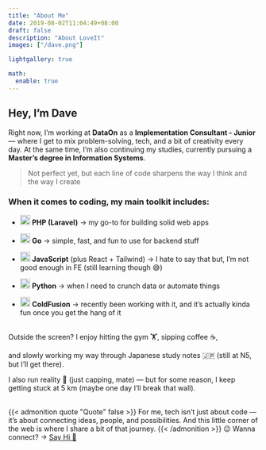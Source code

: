 ```yaml
---
title: "About Me"
date: 2019-08-02T11:04:49+08:00
draft: false
description: "About LoveIt"
images: ["/dave.png"]

lightgallery: true

math:
  enable: true
---
```


## Hey, I’m Dave

Right now, I’m working at **DataOn** as a **Implementation Consultant - Junior** — where I get to mix problem-solving, tech, and a bit of creativity every day. At the same time, I’m also continuing my studies, currently pursuing a **Master’s degree in Information Systems**.  


> Not perfect yet, but each line of code sharpens the way I think and the way I create


### When it comes to coding, my main toolkit includes:  


- <img src="https://cdn.simpleicons.org/php" width="20"/> **PHP (Laravel)** → my go-to for building solid web apps  

- <img src="https://cdn.simpleicons.org/go" width="20"/> **Go** → simple, fast, and fun to use for backend stuff  

- <img src="https://cdn.simpleicons.org/javascript" width="20"/> **JavaScript** (plus React + Tailwind) → I hate to say that but, I’m not good enough in FE (still learning though 😅)  

- <img src="https://cdn.simpleicons.org/python" width="20"/> **Python** → when I need to crunch data or automate things 

- <img src="/icons/cf.svg" width="20"/> **ColdFusion** → recently been working with it, and it’s actually kinda fun once you get the hang of it


<br>
Outside the screen? I enjoy hitting the gym 🏋️, sipping coffee ☕,  

and slowly working my way through Japanese study notes 🇯🇵 (still at N5, but I’ll get there).

I also run reality 🏃 (just capping, mate) — but for some reason, I keep getting stuck at 5 km (maybe one day I’ll break that wall).   
<br>

{{< admonition quote "Quote" false >}} For me, tech isn’t just about code — it’s about connecting ideas, people, and possibilities. And this little corner of the web is where I share a bit of that journey.
{{< /admonition >}}
 😉 Wanna connect? → [Say Hi 👋](https://www.linkedin.com/in/theodoxa-davadinata-689650115/)


